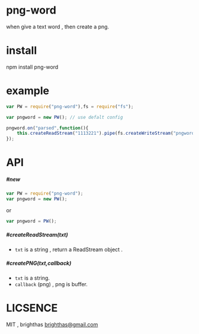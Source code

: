 png-word
========

when give a text word , then create a png.

install
=======

  npm install png-word

example
=======
```js
var PW = require("png-word"),fs = require("fs");

var pngword = new PW(); // use defalt config

pngword.on("parsed",function(){
	this.createReadStream("1113221").pipe(fs.createWriteStream("pngword.png"))
});
```
API
===

##### #new
```js
var PW = require("png-word");
var pngword = new PW(); 
```
or
```js
var pngword = PW();
```

##### #createReadStream(txt) 

+ `txt` is a string , return a ReadStream object .

##### #createPNG(txt,callback) 

+ `txt` is a string.
+ `callback` (png) , png is buffer.

LICSENCE
========

MIT , brighthas <brighthas@gmail.com>
